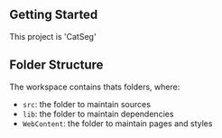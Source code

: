 ## Getting Started

This project is 'CatSeg'

## Folder Structure

The workspace contains thats folders, where:

- `src`: the folder to maintain sources
- `lib`: the folder to maintain dependencies
- `WebContent`: the folder to maintain pages and styles